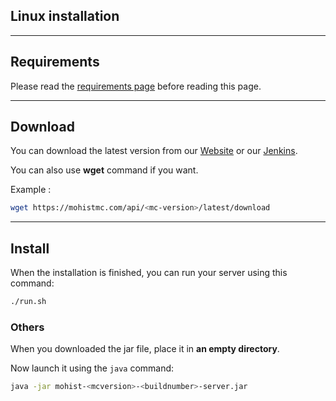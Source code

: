 ## Linux installation

---
Requirements
---

Please read the [requirements page](install/requirements.md) before reading this page.

---
Download
---

You can download the latest version from our [Website](https://mohistmc.com/downloadSoftware?project=mohist) or our [Jenkins](https://ci.codemc.org/job/MohistMC/).

You can also use **wget** command if you want. 

Example : 

```bash
wget https://mohistmc.com/api/<mc-version>/latest/download
```
---
Install
---

When the installation is finished, you can run your server using this command:
```bash
./run.sh
```

### Others
When you downloaded the jar file, place it in **an empty directory**.

Now launch it using the `java` command:

```bash
java -jar mohist-<mcversion>-<buildnumber>-server.jar
```
